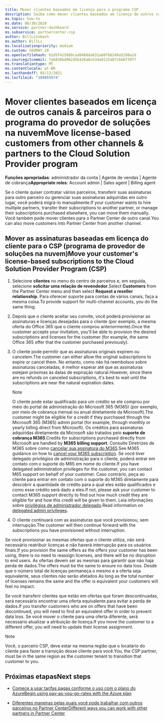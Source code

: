 ```yaml
---
title: Mover clientes baseados em licença para o programa CSP
description: Saiba como mover clientes baseados em licença de outros canais ou outro parceiro para o programa CSP (provedor de soluções na nuvem) no Partner Center.
ms.topic: how-to
ms.date: 06/30/2020
ms.service: partner-dashboard
ms.subservice: partnercenter-csp
author: BillLinzbach
ms.author: BillLi
ms.localizationpriority: medium
ms.custom: SEOMAY.20
ms.openlocfilehash: b1d5f415680cad8466da631a68fb6249a5298a2d
ms.sourcegitcommit: 7a6836bd962d5b426a8cb34a9132a87cbbbf39f7
ms.translationtype: MT
ms.contentlocale: pt-BR
ms.lasthandoff: 05/13/2021
ms.locfileid: "109855974"
---
```

# <a name="move-license-based-customers-from-other-channels--partners-to-the-cloud-solution-provider-program"></a><span data-ttu-id="f192f-103">Mover clientes baseados em licença de outros canais & parceiros para o programa do provedor de soluções na nuvem</span><span class="sxs-lookup"><span data-stu-id="f192f-103">Move license-based customers from other channels & partners to the Cloud Solution Provider program</span></span>

<span data-ttu-id="f192f-104">**Funções apropriadas**: administrador da conta | Agente de vendas | Agente de cobrança</span><span class="sxs-lookup"><span data-stu-id="f192f-104">**Appropriate roles**: Account admin | Sales agent | Billing agent</span></span>

<span data-ttu-id="f192f-105">Se o cliente quiser contratar vários parceiros, transferir suas assinaturas para outro parceiro ou gerenciar suas assinaturas adquiridas em outro lugar, você poderá migrá-lo manualmente.</span><span class="sxs-lookup"><span data-stu-id="f192f-105">If your customer wants to hire multiple partners, transfer their subscriptions to another partner, or manage their subscriptions purchased elsewhere, you can move them manually.</span></span> <span data-ttu-id="f192f-106">Você também pode mover clientes para o Partner Center de outro canal.</span><span class="sxs-lookup"><span data-stu-id="f192f-106">You can also move customers into Partner Center from another channel.</span></span>

## <a name="move-your-customers-license-based-subscriptions-to-the-cloud-solution-provider-program-csp"></a><span data-ttu-id="f192f-107">Mover as assinaturas baseadas em licença do cliente para o CSP (programa de provedor de soluções na nuvem)</span><span class="sxs-lookup"><span data-stu-id="f192f-107">Move your customer's license-based subscriptions to the Cloud Solution Provider Program (CSP)</span></span>

1. <span data-ttu-id="f192f-108">Selecione **clientes** no menu do centro de parceiros e, em seguida, selecione **solicitar uma relação de revendedor**.</span><span class="sxs-lookup"><span data-stu-id="f192f-108">Select **Customers** from the Partner Center menu and then select **Request a reseller relationship**.</span></span> <span data-ttu-id="f192f-109">Para oferecer suporte para contas de vários canais, faça a mesma coisa.</span><span class="sxs-lookup"><span data-stu-id="f192f-109">To provide support for multi-channel accounts, you do the same thing.</span></span>

2. <span data-ttu-id="f192f-110">Depois que o cliente aceitar seu convite, você poderá provisionar as assinaturas e licenças desejadas para o cliente (por exemplo, a mesma oferta do Office 365 que o cliente comprou anteriormente).</span><span class="sxs-lookup"><span data-stu-id="f192f-110">Once the customer accepts your invitation, you'll be able to provision the desired subscriptions and licenses for the customer (for example, the same Office 365 offer that the customer purchased previously).</span></span>

3. <span data-ttu-id="f192f-111">O cliente pode permitir que as assinaturas originais expirem ou cancelem.</span><span class="sxs-lookup"><span data-stu-id="f192f-111">The customer can either allow the original subscriptions to expire or cancel them.</span></span> <span data-ttu-id="f192f-112">No entanto, como não há reembolsos sobre assinaturas canceladas, é melhor esperar até que as assinaturas estejam próximas às datas de expiração natural.</span><span class="sxs-lookup"><span data-stu-id="f192f-112">However, since there are no refunds on canceled subscriptions, it's best to wait until the  subscriptions are near the natural expiration dates.</span></span>


   >[!NOTE]
   ><span data-ttu-id="f192f-113">O cliente pode estar qualificado para um crédito se ele comprou por meio do portal de administração do Microsoft 365 (M365) (por exemplo, por meio de cobrança mensal ou anual diretamente da Microsoft).</span><span class="sxs-lookup"><span data-stu-id="f192f-113">The customer might be eligible for a credit if they purchased through the Microsoft 365 (M365) admin portal (for example, through monthly or yearly billing direct from Microsoft).</span></span> <span data-ttu-id="f192f-114">Os créditos para assinaturas adquiridas diretamente da Microsoft são tratados pelo **suporte de cobrança M365**.</span><span class="sxs-lookup"><span data-stu-id="f192f-114">Credits for subscriptions purchased directly from Microsoft are handled by **M365 billing support**.</span></span> <span data-ttu-id="f192f-115">Consulte Diretrizes de M365 sobre como [cancelar sua assinatura do M365](/microsoft-365/commerce/subscriptions/cancel-your-subscription).</span><span class="sxs-lookup"><span data-stu-id="f192f-115">See M365 guidance on how to [cancel your M365 subscription](/microsoft-365/commerce/subscriptions/cancel-your-subscription).</span></span> <span data-ttu-id="f192f-116">Se você tiver delegado privilégios de administração para o cliente, poderá entrar em contato com o suporte do M65 em nome do cliente.</span><span class="sxs-lookup"><span data-stu-id="f192f-116">If you have delegated administration privileges for the customer, you can contact M65 support on behalf of your customer.</span></span> <span data-ttu-id="f192f-117">Caso contrário, peça ao cliente para entrar em contato com o suporte do M365 diretamente para descobrir a quantidade de crédito para a qual eles estão qualificados e como esse crédito será dado a eles.</span><span class="sxs-lookup"><span data-stu-id="f192f-117">If not, please ask your customer to contact M365 support directly to find out how much credit they are eligible for and how this credit will be given to them.</span></span> <span data-ttu-id="f192f-118">Leia informações sobre [privilégios de administrador delegado](customers-revoke-admin-privileges.md).</span><span class="sxs-lookup"><span data-stu-id="f192f-118">Read information on [delegated admin privileges](customers-revoke-admin-privileges.md).</span></span>


4. <span data-ttu-id="f192f-119">O cliente continuará com as assinaturas que você provisionou, sem interrupção.</span><span class="sxs-lookup"><span data-stu-id="f192f-119">The customer will then continue forward with the subscriptions you have provisioned without interruption.</span></span>

<span data-ttu-id="f192f-120">Se você provisionar as mesmas ofertas que o cliente utiliza, não será necessário reatribuir licenças e não haverá interrupção para os usuários finais.</span><span class="sxs-lookup"><span data-stu-id="f192f-120">If you provision the same offers as the offers your customer has been using, there is no need to reassign licenses, and there will be no disruption to end users.</span></span> <span data-ttu-id="f192f-121">As ofertas devem ser as mesmas para garantir que não haja perda de dados.</span><span class="sxs-lookup"><span data-stu-id="f192f-121">The offers must be the same to ensure no data loss.</span></span> <span data-ttu-id="f192f-122">Desde que o número total de licenças permaneça o mesmo e a oferta seja equivalente, seus clientes não serão afetados.</span><span class="sxs-lookup"><span data-stu-id="f192f-122">As long as the total number of licenses remains the same and the offer is equivalent your customers will feel no impact.</span></span>

<span data-ttu-id="f192f-123">Se você transferir clientes que estão em ofertas que foram descontinuadas, será necessário encontrar uma oferta equivalente para evitar a perda de dados.</span><span class="sxs-lookup"><span data-stu-id="f192f-123">If you transfer customers who are on offers that have been discontinued, you will need to find an equivalent offer in order to prevent data loss.</span></span> <span data-ttu-id="f192f-124">Se você mover o cliente para uma oferta diferente, será necessário atualizar a atribuição de licença.</span><span class="sxs-lookup"><span data-stu-id="f192f-124">If you move the customer to a different offer, you will need to update their license assignment.</span></span>

>[!NOTE]
> <span data-ttu-id="f192f-125">Você, o parceiro CSP, deve estar na mesma região que o locatário do cliente para fazer a transição desse cliente para você.</span><span class="sxs-lookup"><span data-stu-id="f192f-125">You, the CSP partner, must be in the same region as the customer tenant to transition that customer to you.</span></span>

## <a name="next-steps"></a><span data-ttu-id="f192f-126">Próximas etapas</span><span class="sxs-lookup"><span data-stu-id="f192f-126">Next steps</span></span>

- [<span data-ttu-id="f192f-127">Comece a usar tarifas pagas conforme o uso com o plano do Azure</span><span class="sxs-lookup"><span data-stu-id="f192f-127">Begin using pay-as-you-go-rates with the Azure plan</span></span>](azure-plan-get-started.md)
 

- [<span data-ttu-id="f192f-128">Diferentes maneiras pelas quais você pode trabalhar com outros parceiros no Partner Center</span><span class="sxs-lookup"><span data-stu-id="f192f-128">Different ways you can work with other partners in Partner Center</span></span>](work-with-other-partners.md)